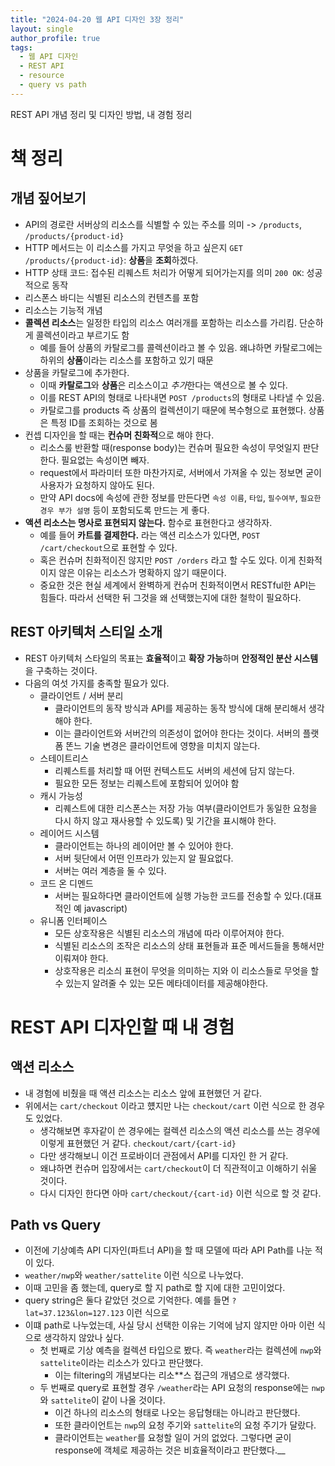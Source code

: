 ```yaml
---
title: "2024-04-20 웹 API 디자인 3장 정리" 
layout: single
author_profile: true
tags:
  - 웹 API 디자인
  - REST API
  - resource
  - query vs path
---
```


REST API 개념 정리 및 디자인 방법, 내 경험 정리
# 책 정리

## 개념 짚어보기

- API의 경로란 서버상의 리소스를 식별할 수 있는 주소를 의미 -> `/products`, `/products/{product-id}`
- HTTP 메서드는 이 리소스를 가지고 무엇을 하고 싶은지 `GET /products/{product-id}`: **상품**을 **조회**하겠다.
- HTTP 상태 코드: 접수된 리퀘스트 처리가 어떻게 되어가는지를 의미 `200 OK`: 성공적으로 동작
- 리스폰스 바디는 식별된 리소스의 컨텐츠를 포함
- 리소스는 기능적 개념
- **콜렉션 리소스**는 일정한 타입의 리소스 여러개를 포함하는 리소스를 가리킴. 단순하게 콜렉션이라고 부르기도 함
  - 예를 들어 상품의 카탈로그를 콜렉션이라고 볼 수 있음. 왜냐하면 카탈로그에는 하위의 **상품**이라는 리소스를 포함하고 있기 때문
- 상품을 카탈로그에 추가한다.
  - 이때 **카탈로그**와 **상품**은 리소스이고 *추가*한다는 액션으로 볼 수 있다.
  - 이를 REST API의 형태로 나타내면 `POST /products`의 형태로 나타낼 수 있음. 
  - 카탈로그를 products 즉 상품의 컬렉션이기 때문에 복수형으로 표현했다. 상품은 특정 ID를 조회하는 것으로 봄
- 컨셉 디자인을 할 때는 **컨슈머 친화적**으로 해야 한다.
  - 리소스룰 반환할 때(response body)는 컨슈머 필요한 속성이 무엇일지 판단한다. 필요없는 속성이면 빼자. 
  - request에서 파라미터 또한 마찬가지로, 서버에서 가져올 수 있는 정보면 굳이 사용자가 요청하지 않아도 된다. 
  - 만약 API docs에 속성에 관한 정보를 만든다면 `속성 이름`, `타입`, `필수여부`, `필요한 경우 부가 설명` 등이 포함되도록 만드는 게 좋다.
- **액션 리소스는 명사로 표현되지 않는다.** 함수로 표현한다고 생각하자.
  - 예를 들어 **카트를 결제한다.** 라는 액션 리소스가 있다면, `POST /cart/checkout`으로 표현할 수 있다. 
  - 혹은 컨슈머 친화적이진 않지만 `POST /orders` 라고 할 수도 있다. 이게 친화적이지 않은 이유는 리소스가 명확하지 않기 때문이다.
  - 중요한 것은 현실 세계에서 완벽하게 컨슈머 친화적이면서 RESTful한 API는 힘들다. 따라서 선택한 뒤 그것을 왜 선택했는지에 대한 철학이 필요하다.

## REST 아키텍처 스티일 소개

- REST 아키텍처 스타일의 목표는 **효율적**이고 **확장 가능**하며 **안정적인 분산 시스템**을 구축하는 것이다.
- 다음의 여섯 가지를 충족할 필요가 있다.
  - 클라이언트 / 서버 분리
    - 클라이언트의 동작 방식과 API를 제공하는 동작 방식에 대해 분리해서 생각해야 한다. 
    - 이는 클라이언트와 서버간의 의존성이 없어야 한다는 것이다. 서버의 플랫폼 똔느 기술 변경은 클라이언트에 영향을 미치지 않는다.
  - 스테이트리스
    - 리퀘스트를 처리할 때 어떤 컨텍스트도 서버의 세션에 담지 않는다.
    - 필요한 모든 정보는 리퀘스트에 포함되어 있어야 함
  - 캐시 가능성
    - 리퀘스트에 대한 리스폰스는 저장 가능 여부(클라이언트가 동일한 요청을 다시 하지 않고 재사용할 수 있도록) 및 기간을 표시해야 한다.
  - 레이어드 시스템
    - 클라이언트는 하나의 레이어만 볼 수 있어야 한다.
    - 서버 뒷단에서 어떤 인프라가 있는지 알 필요없다.
    - 서버는 여러 계층을 둘 수 있다.
  - 코드 온 디멘드
    - 서버는 필요하다면 클라이언트에 실행 가능한 코드를 전송할 수 있다.(대표적인 예 javascript)
  - 유니폼 인터페이스
    - 모든 상호작용은 식별된 리소스의 개념에 따라 이루어져야 한다.
    - 식별된 리소스의 조작은 리소스의 상태 표현들과 표준 메서드들을 통해서만 이뤄져야 한다.
    - 상호작용은 리소싀 표현이 무엇을 의미하는 지와 이 리소스들로 무엇을 할 수 있는지 알려줄 수 있는 모든 메타데이터를 제공해야한다.

# REST API 디자인할 때 내 경험

## 액션 리소스
- 내 경험에 비췄을 때 액션 리소스는 리소스 앞에 표현했던 거 같다.
- 위에서는 `cart/checkout` 이라고 헀지만 나는 `checkout/cart` 이런 식으로 한 경우도 있었다.
  - 생각해보면 후자같이 쓴 경우에는 컬렉션 리소스의 액션 리소스를 쓰는 경우에 이렇게 표현했던 거 같다. `checkout/cart/{cart-id}`
  - 다만 생각해보니 이건 프로바이더 관점에서 API를 디자인 한 거 같다.
  - 왜냐하면 컨슈머 입장에서는 `cart/checkout`이 더 직관적이고 이해하기 쉬울 것이다.
  - 다시 디자인 한다면 아마 `cart/checkout/{cart-id}` 이런 식으로 할 것 같다.

## Path vs Query

- 이전에 기상예측 API 디자인(파트너 API)을 할 때 모델에 따라 API Path를 나눈 적이 있다.
- `weather/nwp`와 `weather/sattelite` 이런 식으로 나누었다.
- 이때 고민을 좀 했는데, query로 할 지 path로 할 지에 대한 고민이었다.
- query string은 둘다 같았던 것으로 기억한다. 예를 들면 `?lat=37.123&lon=127.123` 이런 식으로
- 이떄 path로 나누었는데, 사실 당시 선택한 이유는 기억에 남지 않지만 아마 이런 식으로 생각하지 않았나 싶다.
  - 첫 번째로 기상 예측을 컬렉션 타입으로 봤다. 즉 `weather`라는 컬렉션에 `nwp`와 `sattelite`이라는 리소스가 있다고 판단했다.
    - 이는 filtering의 개념보다는 리소**스 접근의 개념으로 생각했다.
  - 두 번째로 query로 표현할 경우 `/weather`라는 API 요청의 response에는 `nwp`와 `sattelite`이 같이 나올 것이다.
    - 이건 하나의 리소스의 형태로 나오는 응답형태는 아니라고 판단했다.
    - 또한 클라이언트는 `nwp`의 요청 주기와 `sattelite`의 요청 주기가 달랐다.
    - 클라이언트는 `weather`를 요청할 일이 거의 없었다. 그렇다면 굳이 response에 객체로 제공하는 것은 비효율적이라고 판단했다.__